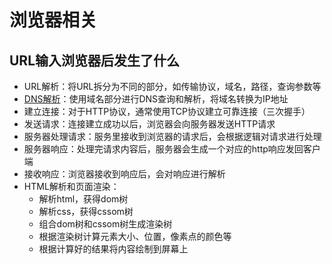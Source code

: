 # 浏览器相关

## URL输入浏览器后发生了什么

-   URL解析：将URL拆分为不同的部分，如传输协议，域名，路径，查询参数等
-   [DNS解析](./计算机网络.md#DNS)：使用域名部分进行DNS查询和解析，将域名转换为IP地址
-   建立连接：对于HTTP协议，通常使用TCP协议建立可靠连接（三次握手）
-   发送请求：连接建立成功以后，浏览器会向服务器发送HTTP请求
-   服务器处理请求：服务里接收到浏览器的请求后，会根据逻辑对请求进行处理
-   服务器响应：处理完请求内容后，服务器会生成一个对应的http响应发回客户端
-   接收响应：浏览器接收到响应后，会对响应进行解析
-   HTML解析和页面渲染：
    -   解析html，获得dom树
    -   解析css，获得cssom树
    -   组合dom树和cssom树生成渲染树
    -   根据渲染树计算元素大小、位置，像素点的颜色等
    -   根据计算好的结果将内容绘制到屏幕上
